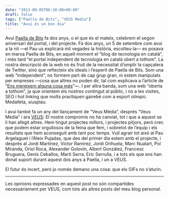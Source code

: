 ```yaml
---
date: "2013-09-05T06:38:00+00:00"
draft: false
tags: ["Paella de Bits", "VEUS Media"]
title: "Avui és un bon dia"
---
```

Avui [Paella de Bits](http://www.paelladebits.cat/) fa dos anys, o el que és el mateix, celebrem el segon aniversari del portal, i del projecte. Fa dos anys, un 5 de setembre com avui a la nit —el Pau us explicarà mil vegades la història, escolteu-la— es posava en marxa Paella de Bits, en aquell moment el “blog de tecnologia en català”, i més tard “el portal independent de tecnologia en català obert a tothom”. La nostra descripció de la web no és fruit de la necessitat d’omplir la capçalera de Twitter, sinó que reflecteix els ideals i l’esperit de Paella de Bits. Som una web “independent”, no formem part de cap grup gran, ni estem manipulats per empreses —cosa que altres no poden dir, tal com explicava a l’article de “[Ens mereixem alguna cosa més](http://enricllonch.com/post/59755208866/ens-mereixem-alguna-cosa-mes)”—. I per altra banda, som una web “oberta a tothom”, ja que orientem els nostres contingut al públic, i no a les visites, SEO i hot linking que molts practiquen gairebé com a esport olímpic. Medalleta, siusplau.

I avui també fa un any del llançament de “Veus Mèdia”, després “Veus Media” i ara [VEUS](http://www.veus.co/): El nostre compromís no ha canviat, tot i que a aquest se li han afegit altres. Hem tingut projectes millors, i projectes pitjors, però crec que podem estar orgullosos de la feina que fem, i sobretot de l’equip i els resultats que hem aconseguit amb tant poc temps. Vull agrair tot això al Pau Argelaguet i l’Aleix Pujadas, que des del primer dia estem amb el projecte, i després al Jordi Martínez, Víctor Ramírez, Jordi Orihuela, Marc Nualart, Pol Miranda, Oriol Roca, Alexander Golovin, Albert González, Francesc Bruguera, Genís Ceballos, Martí Serra, Eric Serrulla, i a tots els que ens han donat suport durant aquest dos anys a Paella, i un a VEUS.

El futur és incert, però jo només demano una cosa: que els GIFs no s’aturin. 



---------------------



Les opinions expressades en aquest post no són compartides necessàriament per VEUS, com tots als altres posts del meu blog personal.

